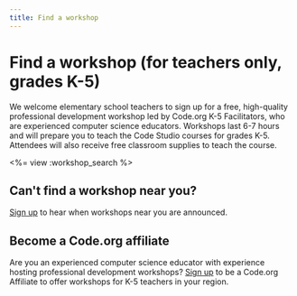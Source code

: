 ```yaml
---
title: Find a workshop
---
```

# Find a workshop (for teachers only, grades K-5)

We welcome elementary school teachers to sign up for a free, high-quality professional development workshop led by Code.org K-5 Facilitators, who are experienced computer science educators. Workshops last 6-7 hours and will prepare you to teach the Code Studio courses for grades K-5. Attendees will also receive free classroom supplies to teach the course.

<%= view :workshop_search %>

## Can't find a workshop near you?

[Sign up](https://docs.google.com/a/code.org/forms/d/1QoWzKV5n2Fxx-W90LmmMWxY7qndMo1IE0QWZcxY9OTI/viewform) to hear when workshops near you are announced.

## Become a Code.org affiliate

Are you an experienced computer science educator with experience hosting professional development workshops? [Sign up](https://docs.google.com/a/code.org/forms/d/1Sz1L4KXT-1K56XL4ThmbFuvcJCoUkKy_Vjw-gmulcK8/viewform) to be a Code.org Affiliate to offer workshops for K-5 teachers in your region.
